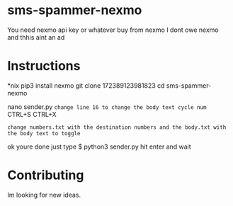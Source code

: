 # sms-spammer-nexmo
You need nexmo api key or whatever
buy from nexmo
I dont owe nexmo and thhis aint an ad

# Instructions
*nix
pip3 install nexmo
git clone 172389123981823
cd sms-spammer-nexmo

nano sender.py
`change line 16 to change the body text cycle num`
CTRL+S
CTRL+X

`change numbers.txt with the destination numbers and the body.txt with the body text to toggle`

ok youre done just type 
$ python3 sender.py
hit enter and wait

# Contributing 

Im looking for new ideas.
